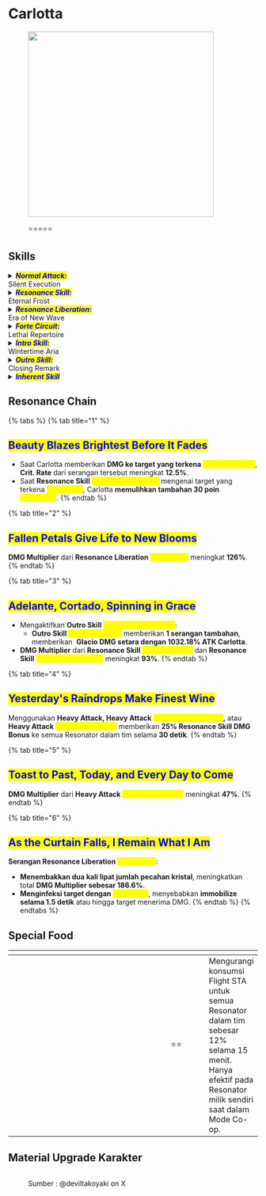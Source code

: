 # Carlotta

<figure><img src="https://wuthering.wiki/img/rolecard_1107.png" alt="" width="375"><figcaption><p><span data-gb-custom-inline data-tag="emoji" data-code="2b50">⭐</span><span data-gb-custom-inline data-tag="emoji" data-code="2b50">⭐</span><span data-gb-custom-inline data-tag="emoji" data-code="2b50">⭐</span><span data-gb-custom-inline data-tag="emoji" data-code="2b50">⭐</span><span data-gb-custom-inline data-tag="emoji" data-code="2b50">⭐</span></p></figcaption></figure>

## Skills

<details>

<summary><em><mark style="color:blue;"><strong>Normal Attack:</strong></mark></em><br>Silent Execution</summary>

<mark style="color:blue;">**Basic Attack**</mark>\
Melakukan hingga **2 serangan berturut-turut**, memberikan <img src="https://wuthering.wiki/img/element_1.png" alt="" data-size="line"> **Glacio DMG**.

<mark style="color:blue;">**Basic Attack - Necessary Measures**</mark>\
Dengan _<mark style="color:yellow;">**Moldable Crystals**</mark>_, Basic Attack Carlotta digantikan dengan <mark style="color:yellow;">**Necessary Measures**</mark>.\
Melakukan hingga **3 serangan berturut-turut**, memberikan <img src="https://wuthering.wiki/img/element_1.png" alt="" data-size="line"> **Glacio DMG**.\
Setiap serangan <mark style="color:yellow;">**Necessary Measures**</mark> mengonsumsi **1&#x20;**_<mark style="color:yellow;">**Moldable Crystal**</mark>_.

<mark style="color:blue;">**Heavy Attack**</mark>\
Melancarkan serangan kuat ke target dengan **biaya STA**, memberikan <img src="https://wuthering.wiki/img/element_1.png" alt="" data-size="line"> **Glacio DMG**.

<mark style="color:blue;">**Heavy Attack - Containment Tactics**</mark>\
Saat _<mark style="color:yellow;">**Substance**</mark>_ Carlotta penuh, Heavy Attack akan digantikan dengan <mark style="color:yellow;">**Containment Tactics**</mark>:

* Mengonsumsi semua _<mark style="color:yellow;">**Substance**</mark>_ untuk memberikan <img src="https://wuthering.wiki/img/element_1.png" alt="" data-size="line"> **Glacio DMG**.
* Mengurangi cooldown **Resonance Skill&#x20;**<mark style="color:yellow;">**Art of Violence**</mark> sebesar **6 detik**.

<mark style="color:blue;">**Mid-air Attack**</mark>\
Melakukan **Plunging Attack** dengan **biaya STA**, memberikan <img src="https://wuthering.wiki/img/element_1.png" alt="" data-size="line"> **Glacio DMG**.\
Menggunakan **Basic Attack** segera setelah mendarat akan mengaktifkan <mark style="color:yellow;">**Customary Greetings**</mark>.

<mark style="color:blue;">**Mid-air Attack - Customary Greetings**</mark>\
Melompati target dan melepaskan tembakan kejutan, memberikan <img src="https://wuthering.wiki/img/element_1.png" alt="" data-size="line"> **Glacio DMG**.

<mark style="color:blue;">**Dodge Counter**</mark>\
Tekan **Basic Attack** segera setelah berhasil menghindar untuk melancarkan **riposte shot**, memberikan <img src="https://wuthering.wiki/img/element_1.png" alt="" data-size="line"> **Glacio DMG**.\
Serangan ini mengonsumsi **1&#x20;**_<mark style="color:yellow;">**Moldable Crystal**</mark>_.

</details>

<details>

<summary><em><mark style="color:blue;"><strong>Resonance Skill:</strong></mark></em><br>Eternal Frost</summary>

Memberikan <img src="https://wuthering.wiki/img/element_1.png" alt="" data-size="line"> **Glacio DMG** dan menginfeksi target dengan <mark style="color:yellow;">**Dispersion**</mark>.\
Tekan **Resonance Skill** lagi dalam waktu singkat untuk melancarkan <mark style="color:yellow;">**Chromatic Splendor**</mark>.

<mark style="color:blue;">**Dispersion**</mark>\
Target yang terkena **Dispersion** akan **terkunci pergerakannya selama 1.5 detik**.

<mark style="color:blue;">**Chromatic Splendor**</mark>

* Mengonsumsi semua _<mark style="color:yellow;">**Moldable Crystals**</mark>_ dan memberikan <img src="https://wuthering.wiki/img/element_1.png" alt="" data-size="line"> **Glacio DMG**.
* **Resonance Skill** akan memasuki cooldown setelah beberapa saat jika <mark style="color:yellow;">**Chromatic Splendor**</mark> tidak digunakan atau jika Carlotta keluar dari medan pertempuran.

</details>

<details>

<summary><em><mark style="color:blue;"><strong>Resonance Liberation:</strong></mark></em><br>Era of New Wave</summary>

Memberikan <img src="https://wuthering.wiki/img/element_1.png" alt="" data-size="line"> **Glacio DMG** ke semua target dalam area (dianggap sebagai **Resonance Skill DMG**) dan menginfeksi target dengan <mark style="color:yellow;">**Deconstruction**</mark>, lalu mengaktifkan <mark style="color:yellow;">**Twilight Tango**</mark>.\
Dapat digunakan di udara saat dekat dengan tanah.

<mark style="color:blue;">**Deconstruction**</mark>\
**Mengabaikan 18% DEF** target yang terinfeksi saat menerima DMG.

<mark style="color:blue;">**Twilight Tango**</mark>\
Saat berada dalam <mark style="color:yellow;">**Twilight Tango**</mark>, tekan **Basic Attack** atau **Resonance Liberation** untuk melancarkan <mark style="color:yellow;">**Death Knell**</mark>.

* Setiap <mark style="color:yellow;">**Death Knell**</mark> memberikan **1&#x20;**_<mark style="color:yellow;">**Meta Vector**</mark>_.
* Dengan **4&#x20;**_<mark style="color:yellow;">**Meta Vectors**</mark>_, tekan **Basic Attack** atau **Resonance Liberation** untuk melancarkan <mark style="color:yellow;">**Fatal Finale**</mark>.
* **Semua&#x20;**_<mark style="color:yellow;">**Substance**</mark>_**&#x20;akan dihapus** saat <mark style="color:yellow;">**Twilight Tango**</mark> diaktifkan dan berakhir.
* Tidak dapat menggunakan **Basic Attack&#x20;**<mark style="color:yellow;">**Necessary Measures**</mark>**, Heavy Attack&#x20;**<mark style="color:yellow;">**Containment Tactics**</mark>**, atau Heavy Attack&#x20;**<mark style="color:yellow;">**Imminent Oblivion**</mark> selama <mark style="color:yellow;">**Twilight Tango**</mark>.

<mark style="color:blue;">**Death Knell**</mark>\
Carlotta menembakkan **peluru kuat dari musket** dan **memanggil 4 pecahan kristal** untuk menyerang target, memberikan <img src="https://wuthering.wiki/img/element_1.png" alt="" data-size="line"> **Glacio DMG** (dianggap sebagai **Resonance Skill DMG**).

* Carlotta bergerak ke arah input gerakan setiap kali menembakkan <mark style="color:yellow;">**Death Knell**</mark>.

<mark style="color:blue;">**Fatal Finale**</mark>\
Memberikan <img src="https://wuthering.wiki/img/element_1.png" alt="" data-size="line"> **Glacio DMG** ke area (dianggap sebagai **Resonance Skill DMG**).

* <mark style="color:yellow;">**Twilight Tango**</mark> berakhir setelah menggunakan <mark style="color:yellow;">**Fatal Finale**</mark>.

</details>

<details>

<summary><em><mark style="color:blue;"><strong>Forte Circuit:</strong></mark></em><br>Lethal Repertoire</summary>

<mark style="color:blue;">**Heavy Attack - Imminent Oblivion**</mark>\
Carlotta mengaktifkan _<mark style="color:yellow;">**Tinted Crystal**</mark>_ setiap **22 detik**.

* Saat _<mark style="color:yellow;">**Substance**</mark>_**&#x20;penuh** dan _<mark style="color:yellow;">**Tinted Crystal**</mark>_**&#x20;aktif**, tahan **Basic Attack** untuk mengonsumsi seluruh _<mark style="color:yellow;">**Substance**</mark>_ dan melancarkan **Heavy Attack&#x20;**<mark style="color:yellow;">**Imminent Oblivion**</mark>, setelah itu _<mark style="color:yellow;">**Tinted Crystal**</mark>_**&#x20;masuk ke dalam cooldown**.
* Memberikan <img src="https://wuthering.wiki/img/element_1.png" alt="" data-size="line"> **Glacio DMG** (dianggap sebagai **Resonance Skill DMG**) dan **mengurangi cooldown Resonance Skill&#x20;**<mark style="color:yellow;">**Art of Violence**</mark>**&#x20;sebesar 6 detik**.

***

#### <mark style="color:blue;">**Final Bow**</mark>

* Saat _<mark style="color:yellow;">**Substance**</mark>_**&#x20;penuh**, Carlotta memasuki status <mark style="color:yellow;">**Final Bow**</mark>.
* **Meningkatkan DMG Multiplier** dari **Resonance Liberation&#x20;**<mark style="color:yellow;">**Era of New Wave**</mark>**, Resonance Liberation&#x20;**<mark style="color:yellow;">**Death Knell**</mark>**, dan Resonance Liberation&#x20;**<mark style="color:yellow;">**Fatal Finale**</mark>**&#x20;sebesar 80%**.
* Efek ini berakhir jika Carlotta **keluar dari medan pertempuran saat&#x20;**<mark style="color:yellow;">**Twilight Tango**</mark>**&#x20;atau ketika&#x20;**<mark style="color:yellow;">**Twilight Tango**</mark>**&#x20;berakhir**.

***

#### <mark style="color:blue;">**Substance**</mark>

* Carlotta dapat menyimpan hingga **120&#x20;**<mark style="color:yellow;">**Substance**</mark>.
* Tidak bisa mendapatkan _<mark style="color:yellow;">**Substance**</mark>_ saat berada dalam <mark style="color:yellow;">**Twilight Tango**</mark> yang dipicu oleh **Resonance Liberation**.

**Pemulihan&#x20;**_<mark style="color:yellow;">**Substance**</mark>_**:**

* **+30&#x20;**_<mark style="color:yellow;">**Substance**</mark>_ saat menggunakan **Intro Skill&#x20;**<mark style="color:yellow;">**Wintertime Aria**</mark>.
* **+10&#x20;**_<mark style="color:yellow;">**Substance**</mark>_**&#x20;per 1&#x20;**_<mark style="color:yellow;">**Moldable Crystal**</mark>_ yang dikonsumsi saat menggunakan **Resonance Skill&#x20;**<mark style="color:yellow;">**Chromatic Splendor**</mark>.
* **+10&#x20;**<mark style="color:yellow;">**Substance**</mark>**&#x20;per 1&#x20;**_<mark style="color:yellow;">**Moldable Crystal**</mark>_ yang dikonsumsi saat menggunakan **Basic Attack&#x20;**<mark style="color:yellow;">**Necessary Measures**</mark>.
* **+10&#x20;**_<mark style="color:yellow;">**Substance**</mark>_ saat menggunakan **Dodge Counter** (mengonsumsi 1 _<mark style="color:yellow;">**Moldable Crystal**</mark>_).

***

#### <mark style="color:blue;">**Moldable Crystal**</mark>

* Carlotta dapat menyimpan hingga **6&#x20;**_<mark style="color:yellow;">**Moldable Crystals**</mark>_.
* **Tidak bisa mendapatkan&#x20;**_<mark style="color:yellow;">**Moldable Crystal**</mark>_**&#x20;saat berada dalam&#x20;**<mark style="color:yellow;">**Twilight Tango**</mark> yang dipicu oleh **Resonance Liberation**.

**Pemulihan&#x20;**_<mark style="color:yellow;">**Moldable Crystal**</mark>_**:**

* **+3&#x20;**_<mark style="color:yellow;">**Moldable Crystal**</mark>_ saat menggunakan **Basic Attack Stage 2**.
* **+3&#x20;**_<mark style="color:yellow;">**Moldable Crystal**</mark>_ saat menggunakan **Heavy Attack**.
* **+3&#x20;**_<mark style="color:yellow;">**Moldable Crystal**</mark>_ saat menggunakan **Mid-air Attack&#x20;**<mark style="color:yellow;">**Customary Greetings**</mark>.
* **+3&#x20;**_<mark style="color:yellow;">**Moldable Crystal**</mark>_ saat menggunakan **Intro Skill&#x20;**<mark style="color:yellow;">**Wintertime Aria**</mark>.
* **+3&#x20;**_<mark style="color:yellow;">**Moldable Crystal**</mark>_ saat menggunakan **Resonance Skill&#x20;**<mark style="color:yellow;">**Art of Violence**</mark>.
* **+3&#x20;**_<mark style="color:yellow;">**Moldable Crystal**</mark>_ saat berhasil melakukan **Dodge**.

</details>

<details>

<summary><em><mark style="color:blue;"><strong>Intro Skill:</strong></mark></em><br>Wintertime Aria</summary>

Menyerang target, memberikan <img src="https://wuthering.wiki/img/element_1.png" alt="" data-size="line"> **Glacio DMG**.

</details>

<details>

<summary><em><mark style="color:blue;"><strong>Outro Skill:</strong></mark></em><br>Closing Remark</summary>

Menyerang target, memberikan <img src="https://wuthering.wiki/img/element_1.png" alt="" data-size="line"> **Glacio DMG** setara dengan **794.2%** dari **ATK Carlotta**.

</details>

<details>

<summary><em><mark style="color:blue;"><strong>Inherent Skill</strong></mark></em></summary>

<mark style="color:blue;">**Flawless Purity**</mark>

Setelah menggunakan **Resonance Skill&#x20;**<mark style="color:yellow;">**Chromatic Splendor**</mark>, Carlotta **dapat melakukan Mid-air Attack sambil kebal terhadap semua DMG dan gangguan** sampai **Mid-air Attack mengenai target**.

Saat Carlotta berada di tim, **Flight STA cost** dari Resonator yang aktif **berkurang sebesar 20%**.

<mark style="color:blue;">**Ars Gratia Artis**</mark>

**Intro Skill&#x20;**<mark style="color:yellow;">**Wintertime Aria**</mark>**, Resonance Skill&#x20;**<mark style="color:yellow;">**Chromatic Splendor**</mark>**, Resonance Liberation&#x20;**<mark style="color:yellow;">**Death Knell**</mark>**, dan Heavy Attack&#x20;**<mark style="color:yellow;">**Imminent Oblivion**</mark> dapat **menginfeksi target dengan&#x20;**_<mark style="color:yellow;">**Deconstruction**</mark>_.

</details>

## Resonance Chain

{% tabs %}
{% tab title="1" %}
## <mark style="color:blue;">Beauty Blazes Brightest Before It Fades</mark>

* Saat Carlotta memberikan **DMG ke target yang terkena&#x20;**_<mark style="color:yellow;">**Deconstruction**</mark>_, **Crit. Rate** dari serangan tersebut meningkat **12.5%**.
* Saat **Resonance Skill&#x20;**<mark style="color:yellow;">**Chromatic Splendor**</mark> mengenai target yang terkena _<mark style="color:yellow;">**Dispersion**</mark>_, Carlotta **memulihkan tambahan 30 poin&#x20;**_<mark style="color:yellow;">**Substance**</mark>_.
{% endtab %}

{% tab title="2" %}
## <mark style="color:blue;">Fallen Petals Give Life to New Blooms</mark>

**DMG Multiplier** dari **Resonance Liberation&#x20;**<mark style="color:yellow;">**Fatal Finale**</mark> meningkat **126%**.
{% endtab %}

{% tab title="3" %}
## <mark style="color:blue;">Adelante, Cortado, Spinning in Grace</mark>

* Mengaktifkan **Outro Skill&#x20;**<mark style="color:yellow;">**Kaleidoscope Sparks**</mark>:
  * **Outro Skill&#x20;**<mark style="color:yellow;">**Closing Remark**</mark> memberikan **1 serangan tambahan**, memberikan <img src="https://wuthering.wiki/img/element_1.png" alt="" data-size="line"> **Glacio DMG setara dengan 1032.18% ATK Carlotta**.
* **DMG Multiplier** dari **Resonance Skill&#x20;**<mark style="color:yellow;">**Art of Violence**</mark> dan **Resonance Skill&#x20;**<mark style="color:yellow;">**Chromatic Splendor**</mark> meningkat **93%**.
{% endtab %}

{% tab title="4" %}
## <mark style="color:blue;">Yesterday's Raindrops Make Finest Wine</mark>

Menggunakan **Heavy Attack, Heavy Attack&#x20;**<mark style="color:yellow;">**Containment Tactics**</mark>**,** atau **Heavy Attack&#x20;**<mark style="color:yellow;">**Imminent Oblivion**</mark> memberikan **25% Resonance Skill DMG Bonus** ke semua Resonator dalam tim selama **30 detik**.
{% endtab %}

{% tab title="5" %}
## <mark style="color:blue;">Toast to Past, Today, and Every Day to Come</mark>

**DMG Multiplier** dari **Heavy Attack&#x20;**<mark style="color:yellow;">**Imminent Oblivion**</mark> meningkat **47%**.
{% endtab %}

{% tab title="6" %}
## <mark style="color:blue;">As the Curtain Falls, I Remain What I Am</mark>

**Serangan Resonance Liberation&#x20;**<mark style="color:yellow;">**Death Knell**</mark>:

* **Menembakkan dua kali lipat jumlah pecahan kristal**, meningkatkan total **DMG Multiplier sebesar 186.6%**.
* **Menginfeksi target dengan&#x20;**_<mark style="color:yellow;">**Scattering**</mark>_, menyebabkan **immobilize selama 1.5 detik** atau hingga target menerima DMG.
{% endtab %}
{% endtabs %}

## Special Food

<table data-header-hidden><thead><tr><th width="267"></th><th width="100" align="center"></th><th></th></tr></thead><tbody><tr><td><img src="https://wuthering.wiki/img/item_80001045.png" alt=""></td><td align="center"><span data-gb-custom-inline data-tag="emoji" data-code="2b50">⭐</span><span data-gb-custom-inline data-tag="emoji" data-code="2b50">⭐</span></td><td>Mengurangi konsumsi Flight STA untuk semua Resonator dalam tim sebesar 12% selama 15 menit. Hanya efektif pada Resonator milik sendiri saat dalam Mode Co-op.</td></tr></tbody></table>

## Material Upgrade Karakter

<figure><img src="https://i.postimg.cc/C5g0V4Jk/Carlotta.png" alt=""><figcaption><p>Sumber :  @deviltakoyaki on X</p></figcaption></figure>
